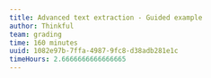 ```yaml
---
title: Advanced text extraction - Guided example
author: Thinkful
team: grading
time: 160 minutes
uuid: 1082e97b-7ffa-4987-9fc8-d38adb281e1c
timeHours: 2.6666666666666665
---
```


<jupyter notebook-name="6.4.5 Guided Example - Advanced Topic Extraction"  course-code="DSBC" />

